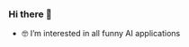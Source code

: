 ### Hi there 👋

<!--
**justinksw/justinksw** is a ✨ _special_ ✨ repository because its `README.md` (this file) appears on your GitHub profile.

Here are some ideas to get you started:

- 🔭 I’m currently working on ...
- 🌱 I’m currently learning ...
- 👯 I’m looking to collaborate on ...
- 🤔 I’m looking for help with ...
- 💬 Ask me about ...
- 📫 How to reach me: ...
- 😄 Pronouns: ...
- ⚡ Fun fact: ...
-->

<!-- 🔭 I’m currently working on [CAiRS](https://www.cairs.hk/en) -->
<!-- 🌱 I’m currently a PhD student at [PolyU](https://www.polyu.edu.hk/ee/) -->
- 🤓 I’m interested in all funny AI applications
